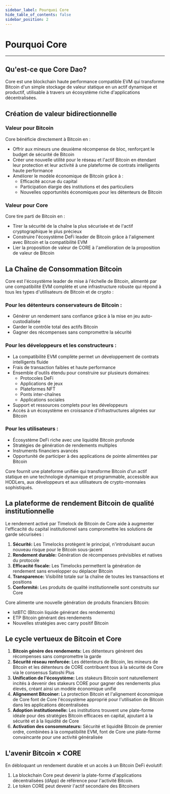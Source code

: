 ```yaml
---
sidebar_label: Pourquoi Core
hide_table_of_contents: false
sidebar_position: 2
---
```


# Pourquoi Core

---

## Qu'est-ce que Core Dao?

Core est une blockchain haute performance compatible EVM qui transforme Bitcoin d'un simple stockage de valeur statique en un actif dynamique et productif, utilisable à travers un écosystème riche d'applications décentralisées.

## Création de valeur bidirectionnelle

### Valeur pour Bitcoin

Core bénéficie directement à Bitcoin en :

- Offrir aux mineurs une deuxième récompense de bloc, renforçant le budget de sécurité de Bitcoin
- Créer une nouvelle utilité pour le réseau et l'actif Bitcoin en étendant leur protection et leur activité à une plateforme de contrats intelligents haute performance
- Améliorer le modèle économique de Bitcoin grâce à :
  - Efficacité accrue du capital
  - Participation élargie des institutions et des particuliers
  - Nouvelles opportunités économiques pour les détenteurs de Bitcoin

### Valeur pour Core

Core tire parti de Bitcoin en :

- Tirer la sécurité de la chaîne la plus sécurisée et de l'actif cryptographique le plus précieux
- Construire l'écosystème DeFi leader de Bitcoin grâce à l'alignement avec Bitcoin et la compatibilité EVM
- Lier la proposition de valeur de CORE à l'amélioration de la proposition de valeur de Bitcoin

## La Chaîne de Consommation Bitcoin

Core est l'écosystème leader de mise à l'échelle de Bitcoin, alimenté par une compatibilité EVM complète et une infrastructure robuste qui répond à tous les types d'utilisateurs de Bitcoin et de crypto :

### Pour les détenteurs conservateurs de Bitcoin :

- Générer un rendement sans confiance grâce à la mise en jeu auto-custodialisée
- Garder le contrôle total des actifs Bitcoin
- Gagner des récompenses sans compromettre la sécurité

### Pour les développeurs et les constructeurs :

- La compatibilité EVM complète permet un développement de contrats intelligents fluide
- Frais de transaction faibles et haute performance
- Ensemble d'outils étendu pour construire sur plusieurs domaines:
  - Protocoles DeFi
  - Applications de jeux
  - Plateformes NFT
  - Ponts inter-chaînes
  - Applications sociales
- Support et ressources complets pour les développeurs
- Accès à un écosystème en croissance d'infrastructures alignées sur Bitcoin

### Pour les utilisateurs :

- Écosystème DeFi riche avec une liquidité Bitcoin profonde
- Stratégies de génération de rendements multiples
- Instruments financiers avancés
- Opportunité de participer à des applications de pointe alimentées par Bitcoin

Core fournit une plateforme unifiée qui transforme Bitcoin d'un actif statique en une technologie dynamique et programmable, accessible aux HODLers, aux développeurs et aux utilisateurs de crypto-monnaies sophistiqués.

## La plateforme de rendement Bitcoin de qualité institutionnelle

Le rendement activé par Timelock de Bitcoin de Core aide à augmenter l'efficacité du capital institutionnel sans compromettre les solutions de garde sécurisées :

1. **Sécurité:** Les Timelocks protègent le principal, n'introduisant aucun nouveau risque pour le Bitcoin sous-jacent
2. **Rendement durable:** Génération de récompenses prévisibles et natives du protocole
3. **Efficacité fiscale:** Les Timelocks permettent la génération de rendement sans envelopper ou déplacer Bitcoin
4. **Transparence:** Visibilité totale sur la chaîne de toutes les transactions et positions
5. **Conformité:** Les produits de qualité institutionnelle sont construits sur Core

Core alimente une nouvelle génération de produits financiers Bitcoin:

- lstBTC (Bitcoin liquide générant des rendements)
- ETP Bitcoin générant des rendements
- Nouvelles stratégies avec carry positif Bitcoin

## Le cycle vertueux de Bitcoin et Core

1. **Bitcoin génère des rendements:** Les détenteurs génèrent des récompenses sans compromettre la garde
2. **Sécurité réseau renforcée:** Les détenteurs de Bitcoin, les mineurs de Bitcoin et les détenteurs de CORE contribuent tous à la sécurité de Core via le consensus Satoshi Plus
3. **Unification de l'écosystème:** Les stakeurs Bitcoin sont naturellement incités à devenir des stakeurs CORE pour gagner des rendements plus élevés, créant ainsi un modèle économique unifié
4. **Alignement Bitcoiner:** La protection Bitcoin et l'alignement économique de Core font de Core l'écosystème approprié pour l'utilisation de Bitcoin dans les applications décentralisées
5. **Adoption institutionnelle:** Les institutions trouvent une plate-forme idéale pour des stratégies Bitcoin efficaces en capital, ajoutant à la sécurité et à la liquidité de Core
6. **Activation des consommateurs:** Sécurité et liquidité Bitcoin de premier ordre, combinées à la compatibilité EVM, font de Core une plate-forme convaincante pour une activité généralisée

## L'avenir Bitcoin × CORE

En débloquant un rendement durable et un accès à un Bitcoin DeFi évolutif:

1. La blockchain Core peut devenir la plate-forme d'applications décentralisées (dApp) de référence pour l'activité Bitcoin.
2. Le token CORE peut devenir l'actif secondaire des Bitcoiners
